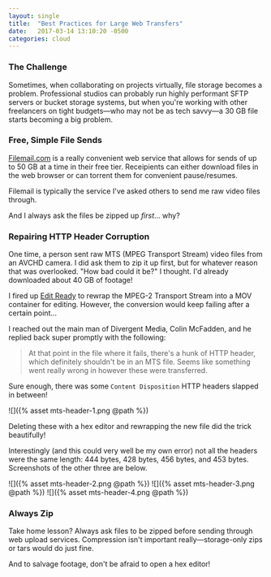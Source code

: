 ```yaml
---
layout: single
title:  "Best Practices for Large Web Transfers"
date:   2017-03-14 13:10:20 -0500
categories: cloud
---
```


### The Challenge

Sometimes, when collaborating on projects virtually, file storage becomes a problem. Professional studios can probably run highly performant SFTP servers or bucket storage systems, but when you're working with other freelancers on tight budgets—who may not be as tech savvy—a 30 GB file starts becoming a big problem.

### Free, Simple File Sends

[Filemail.com](https://filemail.com) is a really convenient web service that allows for sends of up to 50 GB at a time in their free tier. Receipients can either download files in the web browser or can torrent them for convenient pause/resumes.

Filemail is typically the service I've asked others to send me raw video files through.

And I always ask the files be zipped up *first*... why?

### Repairing HTTP Header Corruption

One time, a person sent raw MTS (MPEG Transport Stream) video files from an AVCHD camera.  I did ask them to zip it up first, but for whatever reason that was overlooked. "How bad could it be?" I thought. I'd already downloaded about 40 GB of footage!

I fired up [Edit Ready](https://www.divergentmedia.com/editready) to rewrap the MPEG-2 Transport Stream into a MOV container for editing. However, the conversion would keep failing after a certain point...

I reached out the main man of Divergent Media, Colin McFadden, and he replied back super promptly with the following:

>	At that point in the file where it fails, there's a hunk of HTTP header, which definitely shouldn't be in an MTS file.  Seems like something went really wrong in however these were transferred.

Sure enough, there was some `Content Disposition` HTTP headers slapped in between!

![]({% asset mts-header-1.png @path %})

Deleting these with a hex editor and rewrapping the new file did the trick beautifully!

Interestingly (and this could very well be my own error) not all the headers were the same length: 444 bytes, 428 bytes, 456 bytes, and 453 bytes. Screenshots of the other three are below.

![]({% asset mts-header-2.png @path %})
![]({% asset mts-header-3.png @path %})
![]({% asset mts-header-4.png @path %})

### Always Zip

Take home lesson? Always ask files to be zipped before sending through web upload services. Compression isn't important really—storage-only zips or tars would do just fine.

And to salvage footage, don't be afraid to open a hex editor!